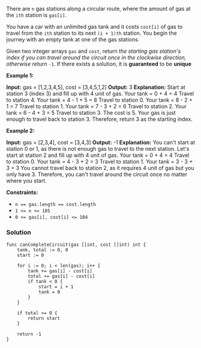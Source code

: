 There are `n` gas stations along a circular route, where the amount of gas at the `ith` station is `gas[i]`.

You have a car with an unlimited gas tank and it costs `cost[i]` of gas to travel from the `ith` station to its next `(i + 1)th` station. You begin the journey with an empty tank at one of the gas stations.

Given two integer arrays `gas` and `cost`, return _the starting gas station's index if you can travel around the circuit once in the clockwise direction, otherwise return_ `-1`. If there exists a solution, it is **guaranteed** to be **unique**

**Example 1:**

**Input:** gas = [1,2,3,4,5], cost = [3,4,5,1,2]
**Output:** 3
**Explanation:**
Start at station 3 (index 3) and fill up with 4 unit of gas. Your tank = 0 + 4 = 4
Travel to station 4. Your tank = 4 - 1 + 5 = 8
Travel to station 0. Your tank = 8 - 2 + 1 = 7
Travel to station 1. Your tank = 7 - 3 + 2 = 6
Travel to station 2. Your tank = 6 - 4 + 3 = 5
Travel to station 3. The cost is 5. Your gas is just enough to travel back to station 3.
Therefore, return 3 as the starting index.

**Example 2:**

**Input:** gas = [2,3,4], cost = [3,4,3]
**Output:** -1
**Explanation:**
You can't start at station 0 or 1, as there is not enough gas to travel to the next station.
Let's start at station 2 and fill up with 4 unit of gas. Your tank = 0 + 4 = 4
Travel to station 0. Your tank = 4 - 3 + 2 = 3
Travel to station 1. Your tank = 3 - 3 + 3 = 3
You cannot travel back to station 2, as it requires 4 unit of gas but you only have 3.
Therefore, you can't travel around the circuit once no matter where you start.

**Constraints:**

- `n == gas.length == cost.length`
- `1 <= n <= 105`
- `0 <= gas[i], cost[i] <= 104`

### Solution
```
func canCompleteCircuit(gas []int, cost []int) int {
    tank, total := 0, 0
    start := 0

    for i := 0; i < len(gas); i++ {
        tank += gas[i] - cost[i]
        total += gas[i] - cost[i]
        if tank < 0 {
            start = i + 1                 
            tank = 0
        }        
    }
    
    if total >= 0 {
        return start
    }      
   
    return -1   
} 
```
	